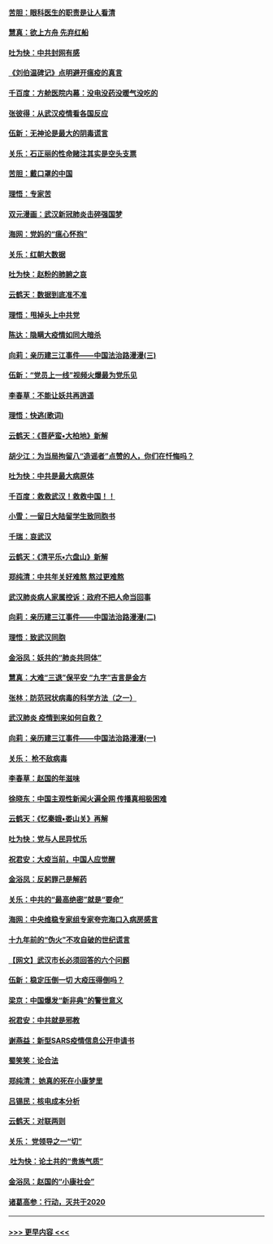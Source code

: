 #### [苦胆：眼科医生的职责是让人看清](../pages/nsc993/n11853840.md?t=02090833) 
#### [慧真：欲上方舟 先弃红船](../pages/nsc993/n11853483.md?t=02090833) 
#### [吐为快：中共封网有感](../pages/nsc993/n11852575.md?t=02090833) 
#### [《刘伯温碑记》点明避开瘟疫的真言](../pages/nsc993/n11852128.md?t=02090833) 
#### [千百度：方舱医院内幕：没电没药没暖气没吃的](../pages/nsc993/n11850211.md?t=02090833) 
#### [张彼得：从武汉疫情看各国反应](../pages/nsc993/n11850102.md?t=02090833) 
#### [伍新：无神论是最大的阴毒谎言](../pages/nsc993/n11846129.md?t=02090833) 
#### [关乐：石正丽的性命赌注其实是空头支票](../pages/nsc993/n11846109.md?t=02090833) 
#### [苦胆：戴口罩的中国](../pages/nsc993/n11845576.md?t=02090833) 
#### [理悟：专家苦](../pages/nsc993/n11845564.md?t=02090833) 
#### [双元漫画：武汉新冠肺炎击碎强国梦](../pages/nsc993/n11843320.md?t=02090833) 
#### [海网：党妈的“瘟心怀抱”](../pages/nsc993/n11840740.md?t=02090833) 
#### [关乐：红朝大数据](../pages/nsc993/n11840675.md?t=02090833) 
#### [吐为快：赵粉的肺腑之哀](../pages/nsc993/n11840618.md?t=02090833) 
#### [云鹤天：数据到底准不准](../pages/nsc993/n11840325.md?t=02090833) 
#### [理悟：甩掉头上中共党](../pages/nsc993/n11838826.md?t=02090833) 
#### [陈达：隐瞒大疫情如同大暗杀](../pages/nsc993/n11838771.md?t=02090833) 
#### [向莉：亲历建三江事件——中国法治路漫漫(三)](../pages/nsc993/n11831825.md?t=02090833) 
#### [伍新：“党员上一线”视频火爆最为党乐见](../pages/nsc993/n11838200.md?t=02090833) 
#### [李春草：不能让妖共再逍遥](../pages/nsc993/n11838102.md?t=02090833) 
#### [理悟：快逃(歌词)](../pages/nsc993/n11838083.md?t=02090833) 
#### [云鹤天：《菩萨蛮▪大柏地》新解](../pages/nsc993/n11838059.md?t=02090833) 
#### [胡少江：为当局拘留八“造谣者”点赞的人，你们在忏悔吗？](../pages/nsc993/n11836801.md?t=02090833) 
#### [吐为快：中共是最大病原体](../pages/nsc993/n11836748.md?t=02090833) 
#### [千百度：救救武汉！救救中国！！](../pages/nsc993/n11836145.md?t=02090833) 
#### [小雪：一留日大陆留学生致同胞书](../pages/nsc993/n11834624.md?t=02090833) 
#### [千瑞：哀武汉](../pages/nsc993/n11833647.md?t=02090833) 
#### [云鹤天：《清平乐▪六盘山》新解](../pages/nsc993/n11833611.md?t=02090833) 
#### [郑纯清：中共年关好难熬 熬过更难熬](../pages/nsc993/n11833489.md?t=02090833) 
#### [武汉肺炎病人家属控诉：政府不把人命当回事](../pages/nsc993/n11833205.md?t=02090833) 
#### [向莉：亲历建三江事件——中国法治路漫漫(二)](../pages/nsc993/n11829102.md?t=02090833) 
#### [理悟：致武汉同胞](../pages/nsc993/n11831522.md?t=02090833) 
#### [金浴凤：妖共的“肺炎共同体”](../pages/nsc993/n11829448.md?t=02090833) 
#### [慧真：大难“三退”保平安 “九字”吉言是金方](../pages/nsc993/n11829501.md?t=02090833) 
#### [张林：防范冠状病毒的科学方法（之一）](../pages/nsc993/n11828618.md?t=02090833) 
#### [武汉肺炎 疫情到来如何自救？](../pages/nsc993/n11827632.md?t=02090833) 
#### [向莉：亲历建三江事件——中国法治路漫漫(一)](../pages/nsc993/n11827190.md?t=02090833) 
#### [关乐： 枪不敌病毒](../pages/nsc993/n11826746.md?t=02090833) 
#### [李春草：赵国的年滋味](../pages/nsc993/n11826321.md?t=02090833) 
#### [徐晓东：中国主观性新闻火遍全网 传播真相极困难](../pages/nsc993/n11826508.md?t=02090833) 
#### [云鹤天：《忆秦娥▪娄山关》再解](../pages/nsc993/n11824682.md?t=02090833) 
#### [吐为快：党与人民异忧乐](../pages/nsc993/n11824660.md?t=02090833) 
#### [祝君安：大疫当前，中国人应觉醒](../pages/nsc993/n11821946.md?t=02090833) 
#### [金浴凤：反躬罪己是解药](../pages/nsc993/n11820280.md?t=02090833) 
#### [关乐：中共的“最高绝密”就是“要命”](../pages/nsc993/n11816946.md?t=02090833) 
#### [海网：中央维稳专家组专家夸完海口入病房感言](../pages/nsc993/n11815138.md?t=02090833) 
#### [十九年前的“伪火”不攻自破的世纪谎言](../pages/nsc993/n11813238.md?t=02090833) 
#### [【网文】武汉市长必须回答的六个问题](../pages/nsc993/n11813848.md?t=02090833) 
#### [伍新：稳定压倒一切 大疫压得倒吗？](../pages/nsc993/n11812634.md?t=02090833) 
#### [梁京：中国爆发“新非典”的警世意义](../pages/nsc993/n11812554.md?t=02090833) 
#### [祝君安：中共就是邪教](../pages/nsc993/n11812431.md?t=02090833) 
#### [谢燕益：新型SARS疫情信息公开申请书](../pages/nsc993/n11808840.md?t=02090833) 
#### [蜀笑笑：论合法](../pages/nsc993/n11808064.md?t=02090833) 
#### [郑纯清： 她真的死在小康梦里](../pages/nsc993/n11806623.md?t=02090833) 
#### [吕锡民：核电成本分析](../pages/nsc993/n11806284.md?t=02090833) 
#### [云鹤天：对联两则](../pages/nsc993/n11805957.md?t=02090833) 
#### [关乐： 党领导之一“切”](../pages/nsc993/n11804505.md?t=02090833) 
#### [ 吐为快：论土共的“贵族气质”](../pages/nsc993/n11804490.md?t=02090833) 
#### [金浴凤：赵国的“小康社会”](../pages/nsc993/n11804452.md?t=02090833) 
#### [诸葛高参：行动，灭共于2020](../pages/nsc993/n11804120.md?t=02090833) 

----
#### [ >>> 更早内容 <<< ](../indexes/nsc993-earlier.md)
